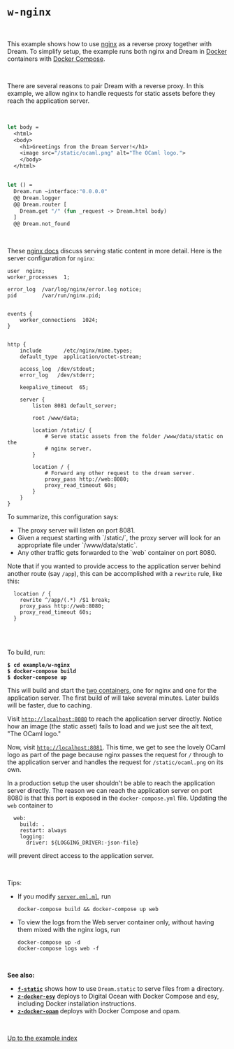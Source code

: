 # `w-nginx`

<br>

This example shows how to use [nginx](https://docs.nginx.com/) as a
reverse proxy together with Dream. To simplify setup, the example runs
both nginx and Dream in
[Docker](https://en.wikipedia.org/wiki/Docker_(software)) containers
with [Docker Compose](https://docs.docker.com/compose/).

<br>

There are several reasons to pair Dream with a reverse proxy. In this
example, we allow nginx to handle requests for static assets before
they reach the application server.

<br>

```ocaml
let body =
  <html>
  <body>
    <h1>Greetings from the Dream Server!</h1>
    <image src="/static/ocaml.png" alt="The OCaml logo.">
    </body>
  </html>


let () =
  Dream.run ~interface:"0.0.0.0"
  @@ Dream.logger
  @@ Dream.router [
    Dream.get "/" (fun _request -> Dream.html body)
  ]
  @@ Dream.not_found
```

<br>


These [nginx
docs](https://docs.nginx.com/nginx/admin-guide/web-server/serving-static-content/)
discuss serving static content in more detail. Here is the server
configuration for `nginx`:

```nginx
user  nginx;
worker_processes  1;

error_log  /var/log/nginx/error.log notice;
pid        /var/run/nginx.pid;


events {
    worker_connections  1024;
}


http {
    include       /etc/nginx/mime.types;
    default_type  application/octet-stream;

    access_log  /dev/stdout;
    error_log   /dev/stderr;

    keepalive_timeout  65;

    server {
        listen 8081 default_server;

        root /www/data;

        location /static/ {
            # Serve static assets from the folder /www/data/static on the
            # nginx server.
        }

        location / {
            # Forward any other request to the dream server.
            proxy_pass http://web:8080;
            proxy_read_timeout 60s;
        }
    }
}
```

To summarize, this configuration says:
<ul>
	<li>The proxy server will listen on port 8081.</li>
	<li>Given a request starting with `/static/`, the proxy server
    will look for an appropriate file under `/www/data/static`.</li>
	<li>Any other traffic gets forwarded to the `web` container on port 8080.</li>
</ul>

Note that if you wanted to provide access to the application server
behind another route (say `/app`), this can be accomplished with a
`rewrite` rule, like this:

```
  location / {
	rewrite ^/app/(.*) /$1 break;
    proxy_pass http://web:8080;
    proxy_read_timeout 60s;
  }
```

<br>
<br>

To build, run:

<pre><code><b>$ cd example/w-nginx</b>
<b>$ docker-compose build</b>
<b>$ docker-compose up</b></code></pre>

This will build and start the [two
containers](https://github.com/aantron/dream/blob/master/example/w-nginx/docker-compose.yml),
one for nginx and one for the application server. The first build of
will take several minutes. Later builds will be faster, due to
caching.

Visit [`http://localhost:8080`](http://localhost:8080) to reach the
application server directly. Notice how an image (the static asset)
fails to load and we just see the alt text, "The OCaml logo."

Now, visit [`http://localhost:8081`](http://localhost:8081). This
time, we get to see the lovely OCaml logo as part of the page because
nginx passes the request for `/` through to the application server and
handles the request for `/static/ocaml.png` on its own.

In a production setup the user shouldn't be able to reach the
application server directly. The reason we can reach the application
server on port 8080 is that this port is exposed in the
`docker-compose.yml` file. Updating the `web` container to

```
  web:
    build: .
    restart: always
    logging:
      driver: ${LOGGING_DRIVER:-json-file}
```

will prevent direct access to the application server.

<br>

Tips:

- If you modify
  [`server.eml.ml`](https://github.com/aantron/dream/blob/master/example/w-nginx/server.eml.ml),
  run

  ```
  docker-compose build && docker-compose up web
  ```

- To view the logs from the Web server container only, without having them mixed
  with the nginx logs, run

  ```
  docker-compose up -d
  docker-compose logs web -f
  ```

<br>

**See also:**
- [**`f-static`**](../f-static#files) shows how to use `Dream.static` to serve files from a directory.
- [**`z-docker-esy`**](../z-docker-esy#files) deploys to Digital Ocean with
  Docker Compose and esy, including Docker installation instructions.
- [**`z-docker-opam`**](../z-docker-opam#files) deploys with Docker Compose and
  opam.

<br>

[Up to the example index](../#examples)
